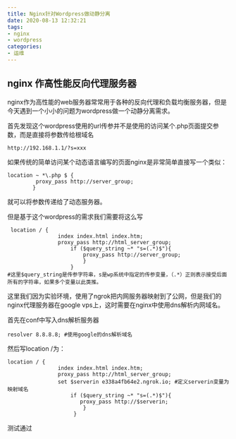 ```yaml
---
title: Nginx针对Wordpress做动静分离
date: 2020-08-13 12:32:21
tags: 
- nginx
- wordpress
categories:
- 运维
---
```

## nginx 作高性能反向代理服务器
nginx作为高性能的web服务器常常用于各种的反向代理和负载均衡服务器，但是今天遇到一个小小的问题为wordpress做一个动静分离需求。

首先发现这个wordpress使用的url传参并不是使用的访问某个.php页面提交参数，而是直接将参数传给根域名
```
http://192.168.1.1/?s=xxx
```
如果传统的简单访问某个动态语言编写的页面nginx是非常简单直接写一个类似：
```
location ~ *\.php $ {
         proxy_pass http://server_group;
        }
```
就可以将参数传递给了动态服务器。

但是基于这个wordpress的需求我们需要将这么写
```
 location / {
                index index.html index.htm;
                proxy_pass http://html_server_group;
                    if ($query_string ~* "s=(.*)$"){
                        proxy_pass http://server_group;
                        }
                    }
#这里$query_string是传参字符串，s是wp系统中指定的传参变量，（.*）正则表示接受后面所有的字符串，如果多个变量以此类推。
```

这里我们因为实验环境，使用了ngrok把内网服务器映射到了公网，但是我们的nginx代理服务器在google vps上，这时需要在nginx中使用dns解析内网域名。

首先在conf中写入dns解析服务器
```
resolver 8.8.8.8; #使用google的dns解析域名
```
然后写location /为：
```
location / {
                index index.html index.htm;
                proxy_pass http://html_server_group;
                set $serverin e338a4fb64e2.ngrok.io; #定义serverin变量为映射域名
                    if ($query_string ~* "s=(.*)$"){
                       proxy_pass http://$serverin; 
                        }
                     }
```
测试通过